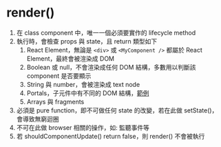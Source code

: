 # render()
1. 在 class component 中，唯一一個必須要實作的 lifecycle method
2. 執行時，會檢查 props 與 state，且 return 類型如下
	1. React Element，無論是 ```<div>``` 或 ```<MyComponent />``` 都屬於 React Element，最終會被渲染成 DOM
	2. Boolean 或 null，不會渲染成任何 DOM 結構，多數用以判斷該 component 是否要顯示
	3. String 與 number，會被渲染成 text node
	4. Portals，子元件中有不同的 DOM 結構，[範例](https://reactjs.org/docs/portals.html)
	5. Arrays 與 fragments
3. 必須是 pure function，即不可做任何 state 的改變，若在此做 setState()，會導致無窮迴圈
4. 不可在此做 browser 相關的操作，如: 監聽事件等
5. 若 shouldComponentUpdate() return false，則 render() 不會被執行
